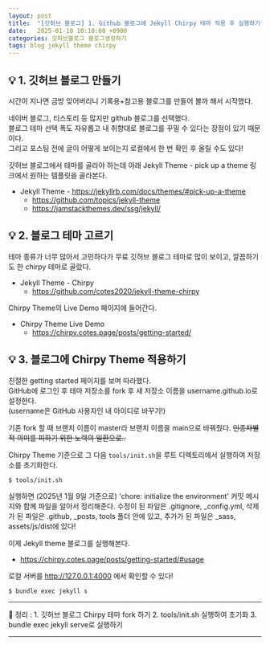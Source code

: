 ```yaml
---
layout: post
title:  "[깃허브 블로그] 1. Github 블로그에 Jekyll Chirpy 테마 적용 후 실행하기"
date:   2025-01-10 10:10:00 +0900
categories: 깃허브블로그 블로그생성하기
tags: blog jekyll theme chirpy
---
```


## 💡 1. 깃허브 블로그 만들기

시간이 지나면 금방 잊어버리니 기록용+참고용 블로그를 만들어 볼까 해서 시작했다.     

네이버 블로그, 티스토리 등 많지만 github 블로그를 선택했다.  
블로그 테마 선택 폭도 자유롭고 내 취향대로 블로그를 꾸밀 수 있다는 장점이 있기 때문이다.    
그리고 포스팅 전에 글이 어떻게 보이는지 로컬에서 한 번 확인 후 올릴 수도 있다!  

깃허브 블로그에서 테마를 골라야 하는데 아래 Jekyll Theme - pick up a theme 링크에서 원하는 템플릿을 골라본다.
- Jekyll Theme - <https://jekyllrb.com/docs/themes/#pick-up-a-theme>   
    - <https://github.com/topics/jekyll-theme>
    - <https://jamstackthemes.dev/ssg/jekyll/>


## 💡 2. 블로그 테마 고르기
    
테마 종류가 너무 많아서 고민하다가 무료 깃허브 블로그 테마로 많이 보이고, 깔끔하기도 한 chirpy 테마로 골랐다.  
- Jekyll Theme - Chirpy    
  - <https://github.com/cotes2020/jekyll-theme-chirpy>

Chirpy Theme의 Live Demo 페이지에 들어간다.   
- Chirpy Theme Live Demo    
  - <https://chirpy.cotes.page/posts/getting-started/>

## 💡 3. 블로그에 Chirpy Theme 적용하기

친절한 getting started 페이지를 보며 따라했다.  
GitHub에 로그인 후 테마 저장소를 fork 후 새 저장소 이름을 username.github.io로 설정한다.   
(username은 GitHub 사용자인 내 아이디로 바꾸기!)    

기존 fork 할 때 브랜치 이름이 master라 브랜치 이름을 main으로 바꿔줬다. ~~인종차별적 의미를 피하기 위한 노력의 일환으로..~~

Chirpy Theme 기준으로 그 다음 `tools/init.sh`을 루트 디렉토리에서 실행하여 저장소를 초기화한다.
```terminal
$ tools/init.sh
```

실행하면 (2025년 1월 9일 기준으로) 'chore: initialize the environment' 커밋 메시지와 함께 파일을 알아서 정리해준다. 수정이 된 파일은 .gitignore, _config.yml, 삭제가 된 파일은 .github, _posts, tools 폴더 안에 있고, 추가가 된 파일은 _sass, assets/js/dist에 있다!  


이제 Jekyll theme 블로그를 실행해본다.  
- <https://chirpy.cotes.page/posts/getting-started/#usage>  

로컬 서버를 http://127.0.0.1:4000 에서 확인할 수 있다!

```terminal
$ bundle exec jekyll s
```

---
📄 정리
: 1. 깃허브 블로그 Chirpy 테마 fork 하기
2. tools/init.sh 실행하여 초기화
3. bundle exec jekyll serve로 실행하기

---
